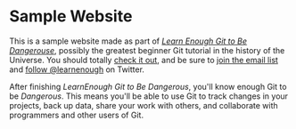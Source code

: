# Sample Website

This is a sample website made as part of [*Learn Enough Git to Be Dangerouse*](http://learnenough.com/git-tutorial), possibly the greatest beginner Git tutorial in the history of the Universe. You should totally [check it out](http://learnenough.com/git-tutorial), and be sure to [join the email list](http://learnenough.com/#email_list) and [follow @learnenough](http://twitter.com/learnenough) on Twitter.

After finishing *LearnEnough Git to Be Dangerous*, you'll know enough Git to be *Dangerous*. This means you'll be able to use Git to track changes in your projects, back up data, share your work with others, and collaborate with programmers and other users of Git.
